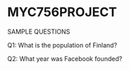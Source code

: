 # MYC756PROJECT

SAMPLE QUESTIONS

Q1: What is the population of Finland?

Q2: What year was Facebook founded?

